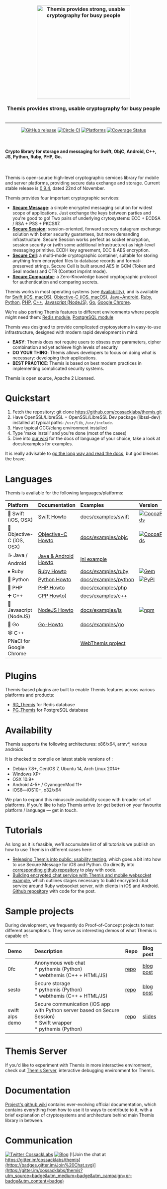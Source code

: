 <h3 align="center">
  <a href="https://www.cossacklabs.com"><img src="https://github.com/cossacklabs/themis/wiki/images/logo.png" alt="Themis provides strong, usable cryptography for busy people" width="300"></a>
  <br>
  <br>
  Themis provides strong, usable cryptography for busy people
  <br>
  <br>
</h3>

---

<p align="center">
  <a href="https://github.com/cossacklabs/themis/releases/latest"><img src="https://img.shields.io/github/release/cossacklabs/themis.svg" alt="GitHub release"></a>
  <a href="https://circleci.com/gh/cossacklabs/themis"><img src="https://circleci.com/gh/cossacklabs/themis/tree/master.svg?style=shield" alt="Circle CI"></a>
  <a href="https://github.com/cossacklabs/themis/releases/latest"><img src="https://img.shields.io/badge/platform-Android%20%7C%20iOS%20%7C%20macOS%20%7C%20Linux%20%7C%20Windows%20%7C%20Java-green.svg" alt="Platforms"></a>
  <a href='https://coveralls.io/github/mnaza/themis?branch=master'><img src='https://coveralls.io/repos/github/mnaza/themis/badge.svg?branch=master' alt='Coverage Status' /></a>
</p>
<br>

#### Crypto library for storage and messaging for Swift, ObjC, Android, С++, JS, Python, Ruby, PHP, Go.
<br>

Themis is open-source high-level cryptographic services library for mobile and server platforms, providing secure data exchange and  storage. Current stable release is [0.9.4](https://github.com/cossacklabs/themis/releases/tag/0.9.4), dated 22nd of November.

Themis provides four important cryptographic services:

* **[Secure Message](https://github.com/cossacklabs/themis/wiki/Secure-Message-cryptosystem)**: a simple encrypted messaging solution for widest scope of applications. Just exchange the keys between parties and you're good to go! Two pairs of underlying crytosystems: ECC + ECDSA / RSA + PSS + PKCS#7. 
* **[Secure Session](https://github.com/cossacklabs/themis/wiki/Secure-Session-cryptosystem)**: session-oriented, forward secrecy datagram exchange solution with better security guarantees, but more demanding infrastructure. Secure Session works perfect as socket encryption, session security or (with some additional infrastructure) as high-level messaging primitive. ECDH key agreement, ECC & AES encryption.
* **[Secure Cell](https://github.com/cossacklabs/themis/wiki/Secure-Cell-cryptosystem)**: a multi-mode cryptographic container, suitable for storing anything from encrypted files to database records and format-preserved strings. Secure Cell is built around AES in GCM (Token and Seal modes) and CTR (Context imprint mode).
* **[Secure Comparator](https://github.com/cossacklabs/themis/wiki/Secure-Comparator-cryptosystem)**: a Zero-Knowledge based cryptographic protocol for authentication and comparing secrets.

Themis works in most operating systems (see [Availability](https://github.com/cossacklabs/themis#availability)), and is available for [Swift (iOS, macOS)](https://github.com/cossacklabs/themis/wiki/Swift-Howto), [Objective-C (iOS, macOS)](https://github.com/cossacklabs/themis/wiki/Objective-C-Howto), [Java+Android](https://github.com/cossacklabs/themis/wiki/Java-and-Android-Howto),  [Ruby](https://github.com/cossacklabs/themis/wiki/Ruby-Howto),  [Python](https://github.com/cossacklabs/themis/wiki/Python-Howto), 
[PHP](https://github.com/cossacklabs/themis/wiki/PHP-Howto), 
[C++](https://github.com/cossacklabs/themis/wiki/CPP-Howto), 
[Javascript (NodeJS)](https://github.com/cossacklabs/themis/wiki/NodeJS-Howto), [Go](https://github.com/cossacklabs/themis/wiki/Go-HowTo),
[Google Chrome](https://github.com/cossacklabs/webthemis). 

We're also porting Themis features to different environments where people might need them: [Redis module](https://www.github.com/cossacklabs/rd_themis), [PostgreSQL module](https://www.github.com/cossacklabs/pg_themis)

Themis was designed to provide complicated cryptosystems in easy-to-use infrastructure, designed with modern rapid development in mind:

* **EASY**: Themis does not require users to obsess over parameters, cipher combination and yet achieve high levels of security
* **DO YOUR THING**: Themis allows developers to focus on doing what is necessary: developing their applications. 
* **BEST PRACTICE**: Themis is based on best modern practices in implementing complicated security systems.

Themis is open source, Apache 2 Licensed. 

# Quickstart

1. Fetch the repository: git clone https://github.com/cossacklabs/themis.git
2. Have OpenSSL/LibreSSL + OpenSSL/LibreSSL Dev package (libssl-dev) installed at typical paths: `/usr/lib`, `/usr/include`. 
3. Have typical GCC/clang environment installed
4. Type 'make install' and you're done (most of the cases)
5. Dive into [our wiki](https://github.com/cossacklabs/themis/wiki) for the docs of language of your choice, take a look at docs/examples for examples. 

It is really advisable to [go the long way and read the docs](https://github.com/cossacklabs/themis/wiki/3.1-Building-and-installing), but god blesses the brave.

# Languages

Themis is available for the following languages/platforms: 

| Platform | Documentation | Examples | Version |
| :----- | :----- | :------ | :--- |
| 🔶 Swift (iOS, OSX) | [Swift Howto](https://github.com/cossacklabs/themis/wiki/Swift-Howto) | [docs/examples/swift](https://github.com/cossacklabs/themis/tree/master/docs/examples/swift) | [![CocoaPods](https://img.shields.io/cocoapods/v/themis.svg)](https://cocoapods.org/pods/themis) |
| 📱 Objective-C (iOS, OSX) | [Objective-C Howto](https://github.com/cossacklabs/themis/wiki/Objective-C-Howto) | [docs/examples/objc](https://github.com/cossacklabs/themis/tree/master/docs/examples/objc)| [![CocoaPods](https://img.shields.io/cocoapods/v/themis.svg)](https://cocoapods.org/pods/themis) |
| ☕️ Java / Android | [Java & Android Howto](https://github.com/cossacklabs/themis/wiki/Java-and-Android-Howto) | [jni example](https://github.com/cossacklabs/themis/tree/master/jni) ||
| ♦️ Ruby | [Ruby Howto](https://github.com/cossacklabs/themis/wiki/Ruby-Howto) | [docs/examples/ruby](https://github.com/cossacklabs/themis/tree/master/docs/examples/ruby) | [![Gem](https://img.shields.io/gem/v/rubythemis.svg)](https://rubygems.org/gems/rubythemis) |
| 🐍 Python | [Python Howto](https://github.com/cossacklabs/themis/wiki/Python-Howto) | [docs/examples/python](https://github.com/cossacklabs/themis/tree/master/docs/examples/python) | [![PyPI](https://img.shields.io/pypi/v/pythemis.svg)](https://pypi.python.org/pypi?%3Aaction=search&term=pythemis&submit=search) |
| 🐘 PHP | [PHP Howto](https://github.com/cossacklabs/themis/wiki/PHP-Howto) | [docs/examples/php](https://github.com/cossacklabs/themis/tree/master/docs/examples/php) | |
| ➕ C++ | [CPP Howto)](https://github.com/cossacklabs/themis/wiki/CPP-Howto) | [docs/examples/c++](https://github.com/cossacklabs/themis/tree/master/docs/examples/c%2B%2B) ||
| 🍭 Javascript (NodeJS) | [NodeJS Howto](https://github.com/cossacklabs/themis/wiki/NodeJS-Howto) | [docs/examples/js](https://github.com/cossacklabs/themis/tree/master/docs/examples/js) | [![npm](https://img.shields.io/npm/v/jsthemis.svg)](https://www.npmjs.com/package/jsthemis) |
| 🐨 Go | [Go-Howto](https://github.com/cossacklabs/themis/wiki/Go-Howto)| [docs/examples/go](https://github.com/cossacklabs/themis/tree/master/docs/examples/go) ||
| 🕸 С++ PNaCl for Google Chrome||[WebThemis project](https://github.com/cossacklabs/webthemis)|


# Plugins

Themis-based plugins are built to enable Themis features across various platforms and products: 

- [RD_Themis](https://github.com/cossacklabs/rd_themis) for Redis database
- [PG_Themis](https://github.com/cossacklabs/pg_themis) for PostgreSQL database


# Availability

Themis supports the following architectures: x86/x64, armv*, various androids

It is checked to compile on latest stable versions of :

* Debian 7.8+, CentOS 7, Ubuntu 14, Arch Linux 2014+
* Windows XP+
* OSX 10.9+
* Android 4-5+ / CyanogenMod 11+
* iOS8—iOS10+, x32/x64

We plan to expand this minuscule availability scope with broader set of platforms. If you'd like to help Themis arrive (or get better) on your favourite platform / language — get in touch.

# Tutorials

As long as it is feasible, we'll accumulate list of all tutorials we publish on how to use Themis in different cases here:

* [Releasing Themis into public: usability testing](https://www.cossacklabs.com/02-usability-testing.html), which goes a bit into how to use Secure Message for iOS and Python. Go directly into [corresponding github repository](https://github.com/cossacklabs/themis-ux-testing) to play with code. 
* [Building encrypted chat service with Themis and mobile websocket example](https://www.cossacklabs.com/building-secure-chat), which outlines stages necessary to build encrypted chat service around Ruby websocket server, with clients in iOS and Android. [Github repository](https://github.com/cossacklabs/mobile-websocket-example) with code for the post.

# Sample projects

During development, we frequently do Proof-of-Concept projects to test different assumptions. They serve as interesting demos of what Themis is capable of:

| Demo | Description | Repo | Blog post |
| :----- | :----- | :------ | :--- |
| 0fc | Anonymous web chat<br/>* pythemis (Python)<br/>* webthemis (C++ + HTML/JS)| [repo](https://github.com/cossacklabs/0fc) | [blog post](https://cossacklabs.com/building-endtoend-webchat.html) |
| sesto | Secure storage<br/>* pythemis (Python)<br/>* webthemis (C++ + HTML/JS) | [repo](https://github.com/cossacklabs/sesto) |[blog post](https://cossacklabs.com/presenting-sesto.html) 
| swift alps demo | Secure communication (iOS app with Python server based on Secure Session)<br/>* Swift wrapper<br/>* pythemis (Python) | [repo](https://github.com/cossacklabs/theswiftalpsdemo) |[slides](https://speakerdeck.com/vixentael/the-swift-alps-security-workshop) |

# Themis Server

If you'd like to experiment with Themis in more interactive environment, check out [Themis Server](https://themis.cossacklabs.com), interactive debugging environment for Themis. 

# Documentation

[Project's github wiki](https://www.github.com/cossacklabs/themis/wiki) contains ever-evolving official documentation, which contains everything from how to use it to ways to contribute to it, with a brief explanation of cryptosystems and architecture behind main Themis library in between. 


# Communication

[![Twitter CossackLabs](https://img.shields.io/badge/twitter-cossacklabs-fbb03b.svg)](http://twitter.com/cossacklabs)
[![Blog](https://img.shields.io/badge/blog-cossacklabs.com-7a7c98.svg)](https://cossacklabs.com/)
[![Join the chat at https://gitter.im/cossacklabs/themis](https://badges.gitter.im/Join%20Chat.svg)](https://gitter.im/cossacklabs/themis?utm_source=badge&utm_medium=badge&utm_campaign=pr-badge&utm_content=badge)


